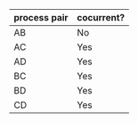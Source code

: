 | process pair | cocurrent? |
| :----------- | :--------- |
| AB           | No         |
| AC           | Yes        |
| AD           | Yes        |
| BC           | Yes        |
| BD           | Yes        |
| CD           | Yes        |